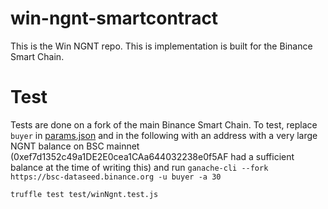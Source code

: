 # win-ngnt-smartcontract
This is the Win NGNT repo. This is implementation is built for the Binance Smart Chain.

# Test
Tests are done on a fork of the main Binance Smart Chain. To test, replace `buyer` in [params.json](https://github.com/nonseodion/win-ngnt/blob/master/test/utils/params.json) and in the following with an address with a very large NGNT balance on BSC mainnet (0xef7d1352c49a1DE2E0cea1CAa644032238e0f5AF had a sufficient balance at the time of writing this) and run 
` ganache-cli --fork https://bsc-dataseed.binance.org -u buyer -a 30 `

` truffle test test/winNgnt.test.js `